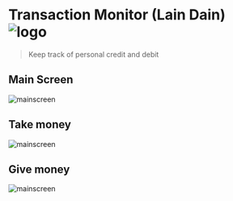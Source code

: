 # Transaction Monitor (Lain Dain) ![logo](ic_launcher-web.png)

> Keep track of personal credit and debit

## Main Screen

![mainscreen](screenshots/main_screen.jpg)

## Take money

![mainscreen](screenshots/take.jpg)

## Give money

![mainscreen](screenshots/give.jpg)
